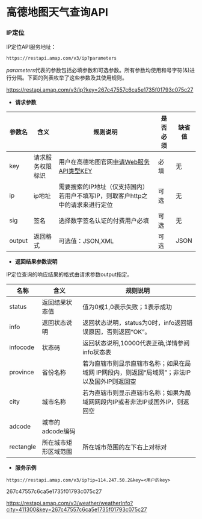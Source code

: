 # 高德地图天气查询API

### IP定位

IP定位API服务地址：

```
https://restapi.amap.com/v3/ip?parameters
```

*parameters*代表的参数包括必填参数和可选参数。所有参数均使用和号字符(&)进行分隔。下面的列表枚举了这些参数及其使用规则。

 https://restapi.amap.com/v3/ip?key=267c47557c6ca5e1735f01793c075c27

- **请求参数**

| 参数名 | 含义             | 规则说明                                                     | 是否必须 | 缺省值 |
| ------ | ---------------- | ------------------------------------------------------------ | -------- | ------ |
| key    | 请求服务权限标识 | 用户在高德地图官网[申请Web服务API类型KEY](https://lbs.amap.com/dev/) | 必填     | 无     |
| ip     | ip地址           | 需要搜索的IP地址（仅支持国内）若用户不填写IP，则取客户http之中的请求来进行定位 | 可选     | 无     |
| sig    | 签名             | 选择数字签名认证的付费用户必填                               | 可选     | 无     |
| output | 返回格式         | 可选值：JSON,XML                                             | 可选     | JSON   |

- **返回结果参数说明**

IP定位查询的响应结果的格式由请求参数output指定。

| 名称      | 含义                 | 规则说明                                                     |
| --------- | -------------------- | ------------------------------------------------------------ |
| status    | 返回结果状态值       | 值为0或1,0表示失败；1表示成功                                |
| info      | 返回状态说明         | 返回状态说明，status为0时，info返回错误原因，否则返回“OK”。  |
| infocode  | 状态码               | 返回状态说明,10000代表正确,详情参阅info状态表                |
| province  | 省份名称             | 若为直辖市则显示直辖市名称；如果在局域网 IP网段内，则返回“局域网”；非法IP以及国外IP则返回空 |
| city      | 城市名称             | 若为直辖市则显示直辖市名称；如果为局域网网段内IP或者非法IP或国外IP，则返回空 |
| adcode    | 城市的adcode编码     |                                                              |
| rectangle | 所在城市矩形区域范围 | 所在城市范围的左下右上对标对                                 |

- **服务示例**

```
https://restapi.amap.com/v3/ip?ip=114.247.50.2&key=<用户的key>
```

267c47557c6ca5e1735f01793c075c27

https://restapi.amap.com/v3/weather/weatherInfo?city=411300&key=267c47557c6ca5e1735f01793c075c27